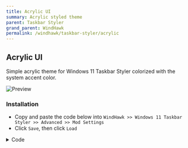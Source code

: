```yaml
---
title: Acrylic UI
summary: Acrylic styled theme
parent: Taskbar Styler
grand_parent: WindHawk
permalink: /windhawk/taskbar-styler/acrylic
---
```



## Acrylic UI
Simple acrylic theme for Windows 11 Taskbar Styler colorized with the system accent color.

![Preview](https://raw.githubusercontent.com/The-Back-Room/The-Back-Room.github.io/refs/heads/main/docs/assets/images/previews/taskbar-styler/acrylic.bmp)

### Installation

- Copy and paste the code below into `WindHawk >> Windows 11 Taskbar Styler >> Advanced >> Mod Settings`
- Click `Save`, then click `Load`

<details>
<summary>Code</summary>
<code class="language=json">
{
  "controlStyles[0].target": "Taskbar.TaskbarFrame > Grid#RootGrid > Taskbar.TaskbarBackground",
  "controlStyles[0].styles[0]": "Margin = 12,5",
  "controlStyles[1].target": "Taskbar.TaskbarFrame > Grid#RootGrid > Taskbar.TaskbarBackground > Grid > Rectangle#BackgroundFill",
  "controlStyles[1].styles[0]": "Fill := <AcrylicBrush TintColor=\"{ThemeResource SystemAccentColor}\" TintOpacity=\"0.4\" FallbackColor=\"{ThemeResource SystemAccentColor}\" />",
  "controlStyles[2].target": "Grid#OverflowRootGrid > Border",
  "controlStyles[2].styles[0]": "Background := <AcrylicBrush TintColor=\"{ThemeResource SystemAccentColor}\" TintOpacity=\"0.4\" FallbackColor=\"{ThemeResource SystemAccentColor}\" />",
  "controlStyles[2].styles[1]": "CornerRadius = 2",
  "controlStyles[0].styles[1]": "CornerRadius = 2",
  "controlStyles[3].target": "Grid#SystemTrayFrameGrid",
  "controlStyles[3].styles[0]": "CornerRadius = 2",
  "controlStyles[3].styles[1]": "Margin = 0,8,16,8",
  "controlStyles[3].styles[2]": "Background := <AcrylicBrush TintColor=\"{ThemeResource SystemAccentColorDark2}\" TintOpacity=\"0.4\" FallbackColor=\"{ThemeResource SystemAccentColorDark2}\" />",
  "controlStyles[4].target": "Border#SearchPillBackgroundElement",
  "controlStyles[5].target": "SearchUx.SearchUI.SearchButtonRootGrid > Border#BackgroundElement",
  "controlStyles[5].styles[0]": "Background := <AcrylicBrush TintColor=\"{ThemeResource SystemAccentColorDark3}\" TintOpacity=\"0.4\" FallbackColor=\"{ThemeResource SystemAccentColorDark3}\" />",
  "controlStyles[6].target": "SearchUx.SearchUI.SearchIconButton > SearchUx.SearchUI.SearchButtonRootGrid@CommonStates > Border#BackgroundElement",
  "controlStyles[6].styles[0]": "Background := <AcrylicBrush TintColor=\"{ThemeResource SystemAccentColor}\" TintOpacity=\"0.4\" FallbackColor=\"{ThemeResource SystemAccentColor}\" />",
  "controlStyles[6].styles[1]": "CornerRadius = 2",
  "controlStyles[7].target": "Taskbar.ExperienceToggleButton",
  "controlStyles[8].target": "Taskbar.SearchBoxButton",
  "controlStyles[9].target": "Taskbar.TaskListButton",
  "controlStyles[7].styles[0]": "CornerRadius = 2",
  "controlStyles[8].styles[0]": "CornerRadius = 2",
  "controlStyles[9].styles[0]": "CornerRadius = 2",
  "controlStyles[10].target": "Windows.UI.Xaml.Controls.Grid#ModalRootGrid > Windows.UI.Xaml.Controls.Border#BackgroundElement ",
  "controlStyles[10].styles[0]": "CornerRadius = 2",
  "controlStyles[10].styles[1]": "Background := <AcrylicBrush TintColor=\"{ThemeResource SystemAccentColor}\" TintOpacity=\"0.4\" FallbackColor=\"{ThemeResource SystemAccentColor}\" />",
  "controlStyles[11].target": "Windows.UI.Xaml.Controls.Border#BackgroundDimmingLayer",
  "controlStyles[11].styles[0]": "Background := <AcrylicBrush TintColor=\"{ThemeResource SystemAccentColor}\" TintOpacity=\"0.4\" FallbackColor=\"{ThemeResource SystemAccentColor}\" />",
  "controlStyles[11].styles[1]": "CornerRadius = 2",
  "controlStyles[12].target": "Windows.UI.Xaml.Shapes.Rectangle#HorizontalTrackRect",
  "controlStyles[12].styles[0]": "Height = 5",
  "controlStyles[13].target": "TextBlock#InnerTextBlock[Text=]",
  "controlStyles[13].styles[0]": "Text = ",
  "controlStyles[13].styles[1]": "Margin = 5",
  "controlStyles[14].target": "Taskbar.TaskListLabeledButtonPanel@RunningIndicatorStates > Rectangle#RunningIndicator",
  "controlStyles[14].styles[0]": "Fill = Transparent",
  "controlStyles[15].target": "Taskbar.TaskItemThumbnailView > Grid > Border",
  "controlStyles[15].styles[0]": "CornerRadius = 2",
  "controlStyles[15].styles[1]": "BorderThickness = 1",
  "controlStyles[15].styles[2]": "Background := <AcrylicBrush TintColor=\"{ThemeResource SystemAccentColorDark2}\" TintOpacity=\"0.4\" FallbackColor=\"{ThemeResource SystemAccentColorDark2}\" />",
  "controlStyles[15].styles[3]": "BorderBrush := <AcrylicBrush TintColor=\"{ThemeResource SystemAccentColorDark1}\" TintOpacity=\"0.4\" FallbackColor=\"{ThemeResource SystemAccentColorDark1}\" />",
  "controlStyles[16].target": "Border#ProgressBarRoot > Border > Grid > Rectangle",
  "controlStyles[17].target": "Border#ProgressBarRoot > Border > Grid > Rectangle#ProgressBarTrack",
  "controlStyles[16].styles[0]": "Fill := <SolidColorBrush Color=\"{ThemeResource SystemAccentColorDark1}\" FallbackColor=\"{ThemeResource SystemAccentColorDark1}\" />",
  "controlStyles[17].styles[0]": "Fill := <SolidColorBrush Color=\"{ThemeResource SystemAccentColorDark3}\"\" FallbackColor=\"{ThemeResource SystemAccentColorDark3}\" />",
  "controlStyles[18].target": "Taskbar.TaskListButtonPanel@CommonStates > Border#BackgroundElement",
  "controlStyles[18].styles[0]": "Background := <AcrylicBrush TintColor=\"{ThemeResource SystemAccentColorDark2}\" TintOpacity=\"0.4\" FallbackColor=\"{ThemeResource SystemAccentColorDark2}\" />",
  "controlStyles[19].target": "Taskbar.TaskListLabeledButtonPanel",
  "controlStyles[18].styles[1]": "Background@ActiveNormal := <AcrylicBrush TintColor=\"{ThemeResource SystemAccentColorDark2}\" TintOpacity=\"0.4\" FallbackColor=\"{ThemeResource SystemAccentColorDark2}\" />",
  "controlStyles[18].styles[2]": "Background@ActivePressed := <AcrylicBrush TintColor=\"{ThemeResource SystemAccentColorDark1}\" TintOpacity=\"0.4\" FallbackColor=\"{ThemeResource SystemAccentColorDark1}\" />",
  "controlStyles[18].styles[3]": "Background@ActivePointerOver := <AcrylicBrush TintColor=\"{ThemeResource SystemAccentColorDark3}\" TintOpacity=\"0.4\" FallbackColor=\"{ThemeResource SystemAccentColorDark3}\" />",
  "controlStyles[18].styles[4]": "Background@InactiveNormal := <AcrylicBrush TintColor=\"{ThemeResource SystemAccentColorDark2}\" TintOpacity=\"0.4\" FallbackColor=\"{ThemeResource SystemAccentColorDark2}\" />",
  "controlStyles[18].styles[5]": "Background@InactivePressed := <AcrylicBrush TintColor=\"{ThemeResource SystemAccentColorDark1}\" TintOpacity=\"0.4\" FallbackColor=\"{ThemeResource SystemAccentColorDark1}\" />",
  "controlStyles[18].styles[6]": "Background@InactivePointerOver := <AcrylicBrush TintColor=\"{ThemeResource SystemAccentColorDark3}\" TintOpacity=\"0.4\" FallbackColor=\"{ThemeResource SystemAccentColorDark3}\" />",
  "controlStyles[20].target": "taskbar:TaskListLabeledButtonPanel@CommonStates > Border#BackgroundElement",
  "controlStyles[20].styles[0]": "Background := <AcrylicBrush TintColor=\"{ThemeResource SystemAccentColorDark2}\" TintOpacity=\"0.4\" FallbackColor=\"{ThemeResource SystemAccentColorDark2}\" />",
  "controlStyles[20].styles[1]": "Background@ActiveNormal := <AcrylicBrush TintColor=\"{ThemeResource SystemAccentColorDark2}\" TintOpacity=\"0.4\" FallbackColor=\"{ThemeResource SystemAccentColorDark2}\" />",
  "controlStyles[20].styles[2]": "Background@ActivePressed := <AcrylicBrush TintColor=\"{ThemeResource SystemAccentColorDark1}\" TintOpacity=\"0.4\" FallbackColor=\"{ThemeResource SystemAccentColorDark1}\" />",
  "controlStyles[20].styles[3]": "Background@ActivePointerOver := <AcrylicBrush TintColor=\"{ThemeResource SystemAccentColorDark3}\" TintOpacity=\"0.4\" FallbackColor=\"{ThemeResource SystemAccentColorDark3}\" />",
  "controlStyles[20].styles[4]": "Background@InactiveNormal := <AcrylicBrush TintColor=\"{ThemeResource SystemAccentColorDark2}\" TintOpacity=\"0.4\" FallbackColor=\"{ThemeResource SystemAccentColorDark2}\" />",
  "controlStyles[20].styles[5]": "Background@InactivePressed := <AcrylicBrush TintColor=\"{ThemeResource SystemAccentColorDark1}\" TintOpacity=\"0.4\" FallbackColor=\"{ThemeResource SystemAccentColorDark1}\" />",
  "controlStyles[20].styles[6]": "Background@InactivePointerOver := <AcrylicBrush TintColor=\"{ThemeResource SystemAccentColorDark3}\" TintOpacity=\"0.4\" FallbackColor=\"{ThemeResource SystemAccentColorDark3}\" />",
  "controlStyles[20].styles[7]": "Background@MultiWindowNormal := <AcrylicBrush TintColor=\"{ThemeResource SystemAccentColorDark2}\" TintOpacity=\"0.4\" FallbackColor=\"{ThemeResource SystemAccentColorDark2}\" />",
  "controlStyles[20].styles[8]": "Background@MultiWindowPressed := <AcrylicBrush TintColor=\"{ThemeResource SystemAccentColorDark1}\" TintOpacity=\"0.4\" FallbackColor=\"{ThemeResource SystemAccentColorDark1}\" />",
  "controlStyles[20].styles[9]": "Background@MultiWindowPointerOver := <AcrylicBrush TintColor=\"{ThemeResource SystemAccentColorDark3}\" TintOpacity=\"0.4\" FallbackColor=\"{ThemeResource SystemAccentColorDark3}\" />",
  "controlStyles[18].styles[7]": "Padding = 1,0,-10,0",
  "controlStyles[18].styles[8]": "Margin = 3",
  "controlStyles[19].styles[0]": "Margin = 3",
  "controlStyles[18].styles[9]": "CornerRadius = 2",
  "controlStyles[21].target": "Taskbar.TaskbarBackground#HoverFlyoutBackgroundControl > Grid > Rectangle#BackgroundFill",
  "controlStyles[21].styles[0]": "Fill := <AcrylicBrush TintColor=\"{ThemeResource SystemAccentColorDark2}\" TintOpacity=\"0.4\" FallbackColor=\"{ThemeResource SystemAccentColorDark2}\" />",
  "controlStyles[22].target": "Rectangle#BackgroundStroke",
  "controlStyles[22].styles[0]": "Fill := Transparent",
  "controlStyles[5].styles[1]": "CornerRadius = 2",
  "controlStyles[5].styles[2]": "BorderThickness = 1",
  "controlStyles[5].styles[3]": "BorderBrush := <AcrylicBrush TintColor=\"{ThemeResource SystemAccentColorLight3}\" TintOpacity=\"0.4\" FallbackColor=\"{ThemeResource SystemAccentColorLight3}\" />",
  "controlStyles[23].target": "TextBlock#SearchBoxTextBlock",
  "controlStyles[23].styles[0]": "Foreground = White",
  "controlStyles[24].target": "ToolTip",
  "controlStyles[24].styles[0]": "Background := <AcrylicBrush TintColor=\"{ThemeResource SystemAccentColorDark3}\" TintOpacity=\"0.4\" FallbackColor=\"{ThemeResource SystemAccentColorDark3}\" />",
  "controlStyles[24].styles[1]": "CornerRadius = 2",
  "controlStyles[24].styles[2]": "BorderThickness = 1",
  "controlStyles[24].styles[3]": "FontSize = 12",
  "controlStyles[24].styles[4]": "Foreground = White",
  "controlStyles[24].styles[5]": "Margin = 3",
  "controlStyles[4].styles[0]": "CornerRadius = 2",
  "controlStyles[4].styles[1]": "Margin = 3",
  "controlStyles[4].styles[2]": "BorderThickness = 1",
  "controlStyles[4].styles[3]": "BorderBrush := <AcrylicBrush TintColor=\"{ThemeResource SystemAccentColorDark3}\" TintOpacity=\"0.4\" FallbackColor=\"{ThemeResource SystemAccentColorDark3}\" />",
  "controlStyles[23].styles[1]": "FontSize = 12",
  "controlStyles[24].styles[6]": "BorderBrush := <AcrylicBrush TintColor=\"{ThemeResource SystemAccentColorLight3}\" TintOpacity=\"0.4\" FallbackColor=\"{ThemeResource SystemAccentColorLight3}\" />"
}
</code>
</details>